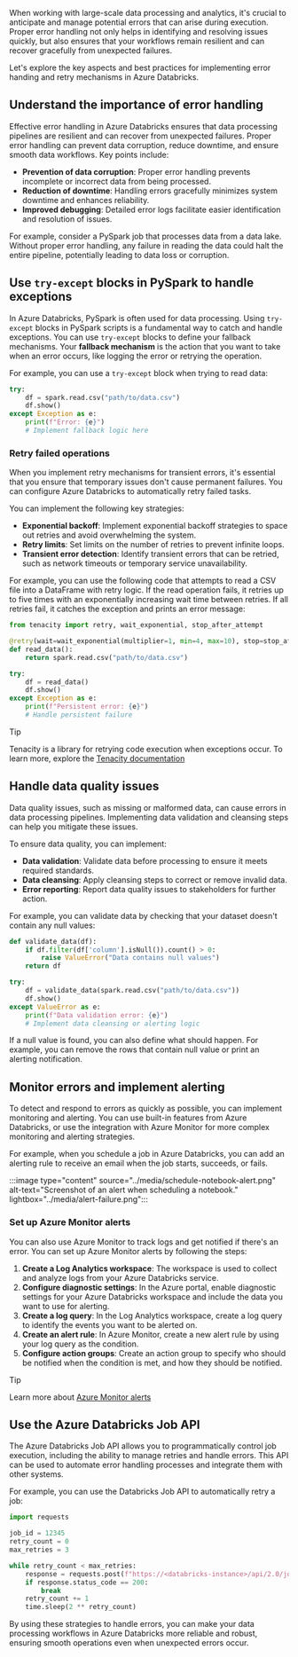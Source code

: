 When working with large-scale data processing and analytics, it's crucial to anticipate and manage potential errors that can arise during execution. Proper error handling not only helps in identifying and resolving issues quickly, but also ensures that your workflows remain resilient and can recover gracefully from unexpected failures.

Let's explore the key aspects and best practices for implementing error handing and retry mechanisms in Azure Databricks.

## Understand the importance of error handling

Effective error handling in Azure Databricks ensures that data processing pipelines are resilient and can recover from unexpected failures. Proper error handling can prevent data corruption, reduce downtime, and ensure smooth data workflows. Key points include:

- **Prevention of data corruption**: Proper error handling prevents incomplete or incorrect data from being processed.
- **Reduction of downtime**: Handling errors gracefully minimizes system downtime and enhances reliability.
- **Improved debugging**: Detailed error logs facilitate easier identification and resolution of issues.

For example, consider a PySpark job that processes data from a data lake. Without proper error handling, any failure in reading the data could halt the entire pipeline, potentially leading to data loss or corruption.

## Use `try-except` blocks in PySpark to handle exceptions

In Azure Databricks, PySpark is often used for data processing. Using `try-except` blocks in PySpark scripts is a fundamental way to catch and handle exceptions. You can use `try-except` blocks to define your fallback mechanisms. Your **fallback mechanism** is the action that you want to take when an error occurs, like logging the error or retrying the operation.

For example, you can use a `try-except` block when trying to read data:

```python
try:
    df = spark.read.csv("path/to/data.csv")
    df.show()
except Exception as e:
    print(f"Error: {e}")
    # Implement fallback logic here
```

### Retry failed operations

When you implement retry mechanisms for transient errors, it's essential that you ensure that temporary issues don't cause permanent failures. You can configure Azure Databricks to automatically retry failed tasks.

You can implement the following key strategies:

- **Exponential backoff**: Implement exponential backoff strategies to space out retries and avoid overwhelming the system.
- **Retry limits**: Set limits on the number of retries to prevent infinite loops.
- **Transient error detection**: Identify transient errors that can be retried, such as network timeouts or temporary service unavailability.

For example, you can use the following code that attempts to read a CSV file into a DataFrame with retry logic. If the read operation fails, it retries up to five times with an exponentially increasing wait time between retries. If all retries fail, it catches the exception and prints an error message:

```python
from tenacity import retry, wait_exponential, stop_after_attempt

@retry(wait=wait_exponential(multiplier=1, min=4, max=10), stop=stop_after_attempt(5))
def read_data():
    return spark.read.csv("path/to/data.csv")

try:
    df = read_data()
    df.show()
except Exception as e:
    print(f"Persistent error: {e}")
    # Handle persistent failure
```

> [!Tip]
> Tenacity is a library for retrying code execution when exceptions occur. To learn more, explore the [Tenacity documentation](https://tenacity.readthedocs.io/en/latest/?azure-portal=true)

## Handle data quality issues

Data quality issues, such as missing or malformed data, can cause errors in data processing pipelines. Implementing data validation and cleansing steps can help you mitigate these issues.

To ensure data quality, you can implement:

- **Data validation**: Validate data before processing to ensure it meets required standards.
- **Data cleansing**: Apply cleansing steps to correct or remove invalid data.
- **Error reporting**: Report data quality issues to stakeholders for further action.

For example, you can validate data by checking that your dataset doesn't contain any null values:

```python
def validate_data(df):
    if df.filter(df['column'].isNull()).count() > 0:
        raise ValueError("Data contains null values")
    return df

try:
    df = validate_data(spark.read.csv("path/to/data.csv"))
    df.show()
except ValueError as e:
    print(f"Data validation error: {e}")
    # Implement data cleansing or alerting logic
```

If a null value is found, you can also define what should happen. For example, you can remove the rows that contain null value or print an alerting notification.

## Monitor errors and implement alerting

To detect and respond to errors as quickly as possible, you can implement monitoring and alerting. You can use built-in features from Azure Databricks, or use the integration with Azure Monitor for more complex monitoring and alerting strategies.

For example, when you schedule a job in Azure Databricks, you can add an alerting rule to receive an email when the job starts, succeeds, or fails.

:::image type="content" source="../media/schedule-notebook-alert.png" alt-text="Screenshot of an alert when scheduling a notebook." lightbox="../media/alert-failure.png":::

### Set up Azure Monitor alerts

You can also use Azure Monitor to track logs and get notified if there's an error. You can set up Azure Monitor alerts by following the steps:

1. **Create a Log Analytics workspace**: The workspace is used to collect and analyze logs from your Azure Databricks service.
1. **Configure diagnostic settings**: In the Azure portal, enable diagnostic settings for your Azure Databricks workspace and include the data you want to use for alerting.
1. **Create a log query**: In the Log Analytics workspace, create a log query to identify the events you want to be alerted on.
1. **Create an alert rule**: In Azure Monitor, create a new alert rule by using your log query as the condition.
1. **Configure action groups**: Create an action group to specify who should be notified when the condition is met, and how they should be notified.

> [!Tip]
> Learn more about [Azure Monitor alerts](/azure/azure-monitor/alerts/alerts-overview?azure-portal=true)

## Use the Azure Databricks Job API

The Azure Databricks Job API allows you to programmatically control job execution, including the ability to manage retries and handle errors. This API can be used to automate error handling processes and integrate them with other systems.

For example, you can use the Databricks Job API to automatically retry a job:

```python
import requests

job_id = 12345
retry_count = 0
max_retries = 3

while retry_count < max_retries:
    response = requests.post(f"https://<databricks-instance>/api/2.0/jobs/run-now", json={"job_id": job_id})
    if response.status_code == 200:
        break
    retry_count += 1
    time.sleep(2 ** retry_count)
```

By using these strategies to handle errors, you can make your data processing workflows in Azure Databricks more reliable and robust, ensuring smooth operations even when unexpected errors occur.
